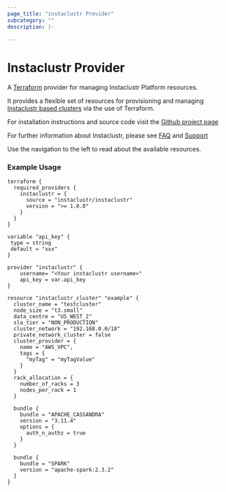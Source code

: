 ```yaml
---
page_title: "instaclustr Provider"
subcategory: ""
description: |-
  
---
```


# Instaclustr Provider

A [Terraform](http://terraform.io) provider for managing Instaclustr Platform resources.  

It provides a flexible set of resources for provisioning and managing [Instaclustr based clusters](http://instaclustr.com/) via the use of Terraform.  

For installation instructions and source code visit the [Github project page](https://github.com/instaclustr/terraform-provider-instaclustr)

For further information about Instaclustr, please see [FAQ](https://www.instaclustr.com/resources/faqs/) and [Support](https://support.instaclustr.com/hc/en-us) 

Use the navigation to the left to read about the available resources.


### Example Usage

```
terraform {
  required_providers {
    instaclustr = {
      source = "instaclustr/instaclustr"
      version = ">= 1.0.0"
    }
  }
}

variable "api_key" {
 type = string
 default = "xxx"
}

provider "instaclustr" {
    username= "<Your instaclustr username>"
    api_key = var.api_key
}

resource "instaclustr_cluster" "example" {
  cluster_name = "testcluster"
  node_size = "t3.small"
  data_centre = "US_WEST_2"
  sla_tier = "NON_PRODUCTION"
  cluster_network = "192.168.0.0/18"
  private_network_cluster = false
  cluster_provider = {
    name = "AWS_VPC",
    tags = {
      "myTag" = "myTagValue"
    }
  }
  rack_allocation = {
    number_of_racks = 3
    nodes_per_rack = 1
  }

  bundle {
    bundle = "APACHE_CASSANDRA"
    version = "3.11.4"
    options = {
      auth_n_authz = true
    }
  }

  bundle {
    bundle = "SPARK"
    version = "apache-spark:2.3.2"
  }
}
```
